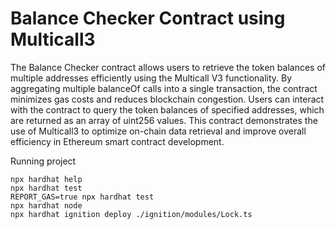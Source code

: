 # Balance Checker Contract using Multicall3

The Balance Checker contract allows users to retrieve the token balances of multiple addresses efficiently using the Multicall V3 functionality. By aggregating multiple balanceOf calls into a single transaction, the contract minimizes gas costs and reduces blockchain congestion.
Users can interact with the contract to query the token balances of specified addresses, which are returned as an array of uint256 values. This contract demonstrates the use of Multicall3 to optimize on-chain data retrieval and improve overall efficiency in Ethereum smart contract development.

Running project

```shell
npx hardhat help
npx hardhat test
REPORT_GAS=true npx hardhat test
npx hardhat node
npx hardhat ignition deploy ./ignition/modules/Lock.ts
```
